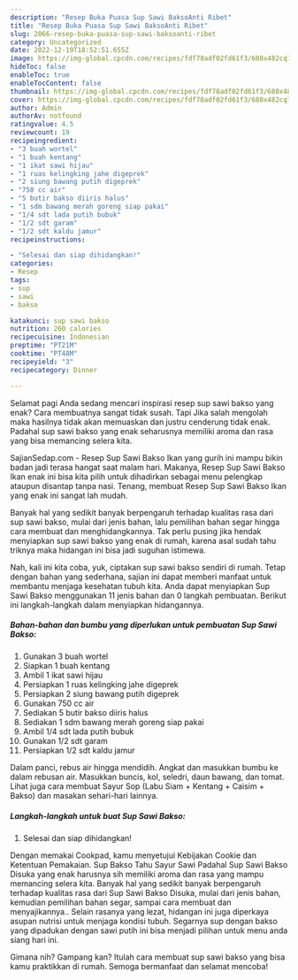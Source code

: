```yaml
---
description: "Resep Buka Puasa Sup Sawi BaksoAnti Ribet"
title: "Resep Buka Puasa Sup Sawi BaksoAnti Ribet"
slug: 2066-resep-buka-puasa-sup-sawi-baksoanti-ribet
category: Uncategorized
date: 2022-12-19T18:52:51.655Z
image: https://img-global.cpcdn.com/recipes/fdf78adf02fd61f3/680x482cq70/sup-sawi-bakso-foto-resep-utama.jpg
hideToc: false
enableToc: true
enableTocContent: false
thumbnail: https://img-global.cpcdn.com/recipes/fdf78adf02fd61f3/680x482cq70/sup-sawi-bakso-foto-resep-utama.jpg
cover: https://img-global.cpcdn.com/recipes/fdf78adf02fd61f3/680x482cq70/sup-sawi-bakso-foto-resep-utama.jpg
author: Admin
authorAv: notfound
ratingvalue: 4.5
reviewcount: 19
recipeingredient:
- "3 buah wortel"
- "1 buah kentang"
- "1 ikat sawi hijau"
- "1 ruas kelingking jahe digeprek"
- "2 siung bawang putih digeprek"
- "750 cc air"
- "5 butir bakso diiris halus"
- "1 sdm bawang merah goreng siap pakai"
- "1/4 sdt lada putih bubuk"
- "1/2 sdt garam"
- "1/2 sdt kaldu jamur"
recipeinstructions:

- "Selesai dan siap dihidangkan!"
categories:
- Resep
tags:
- sup
- sawi
- bakso

katakunci: sup sawi bakso 
nutrition: 260 calories
recipecuisine: Indonesian
preptime: "PT21M"
cooktime: "PT48M"
recipeyield: "3"
recipecategory: Dinner

---
```



Selamat pagi Anda sedang mencari inspirasi resep sup sawi bakso yang enak? Cara membuatnya sangat tidak susah. Tapi Jika salah mengolah maka hasilnya tidak akan memuaskan dan justru cenderung tidak enak. Padahal sup sawi bakso yang enak seharusnya memiliki aroma dan rasa yang bisa memancing selera kita.


SajianSedap.com - Resep Sup Sawi Bakso Ikan yang gurih ini mampu bikin badan jadi terasa hangat saat malam hari. Makanya, Resep Sup Sawi Bakso Ikan enak ini bisa kita pilih untuk dihadirkan sebagai menu pelengkap ataupun disantap tanpa nasi. Tenang, membuat Resep Sup Sawi Bakso Ikan yang enak ini sangat lah mudah.

Banyak hal yang sedikit banyak berpengaruh terhadap kualitas rasa dari sup sawi bakso, mulai dari jenis bahan, lalu pemilihan bahan segar hingga cara membuat dan menghidangkannya. Tak perlu pusing jika hendak menyiapkan sup sawi bakso yang enak di rumah, karena asal sudah tahu triknya maka hidangan ini bisa jadi suguhan istimewa.


Nah, kali ini kita coba, yuk, ciptakan sup sawi bakso sendiri di rumah. Tetap dengan bahan yang sederhana, sajian ini dapat memberi manfaat untuk membantu menjaga kesehatan tubuh kita. Anda dapat menyiapkan Sup Sawi Bakso menggunakan 11 jenis bahan dan 0 langkah pembuatan. Berikut ini langkah-langkah dalam menyiapkan hidangannya.

<!--inarticleads1-->

##### Bahan-bahan dan bumbu yang diperlukan untuk pembuatan Sup Sawi Bakso:

1. Gunakan 3 buah wortel
1. Siapkan 1 buah kentang
1. Ambil 1 ikat sawi hijau
1. Persiapkan 1 ruas kelingking jahe digeprek
1. Persiapkan 2 siung bawang putih digeprek
1. Gunakan 750 cc air
1. Sediakan 5 butir bakso diiris halus
1. Sediakan 1 sdm bawang merah goreng siap pakai
1. Ambil 1/4 sdt lada putih bubuk
1. Gunakan 1/2 sdt garam
1. Persiapkan 1/2 sdt kaldu jamur


Dalam panci, rebus air hingga mendidih. Angkat dan masukkan bumbu ke dalam rebusan air. Masukkan buncis, kol, seledri, daun bawang, dan tomat. Lihat juga cara membuat Sayur Sop (Labu Siam + Kentang + Caisim + Bakso) dan masakan sehari-hari lainnya. 

<!--inarticleads2-->

##### Langkah-langkah untuk buat Sup Sawi Bakso:


1. Selesai dan siap dihidangkan!

Dengan memakai Cookpad, kamu menyetujui Kebijakan Cookie dan Ketentuan Pemakaian. Sup Bakso Tahu Sayur Sawi Padahal Sup Sawi Bakso Disuka yang enak harusnya sih memiliki aroma dan rasa yang mampu memancing selera kita. Banyak hal yang sedikit banyak berpengaruh terhadap kualitas rasa dari Sup Sawi Bakso Disuka, mulai dari jenis bahan, kemudian pemilihan bahan segar, sampai cara membuat dan menyajikannya.. Selain rasanya yang lezat, hidangan ini juga diperkaya asupan nutrisi untuk menjaga kondisi tubuh. Segarnya sup dengan bakso yang dipadukan dengan sawi putih ini bisa menjadi pilihan untuk menu anda siang hari ini. 

Gimana nih? Gampang kan? Itulah cara membuat sup sawi bakso yang bisa kamu praktikkan di rumah. Semoga bermanfaat dan selamat mencoba!
